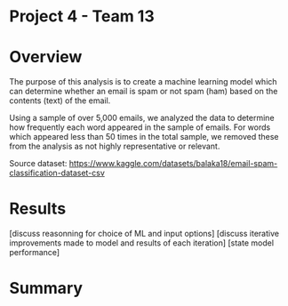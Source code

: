 # Project 4 - Team 13

# Overview

The purpose of this analysis is to create a machine learning model which can determine whether an email is spam or not spam (ham) based on the contents (text) of the email. 

Using a sample of over 5,000 emails, we analyzed the data to determine how frequently each word appeared in the sample of emails. For words which appeared less than 50 times in the total sample, we removed these from the analysis as not highly representative or relevant. 

Source dataset: https://www.kaggle.com/datasets/balaka18/email-spam-classification-dataset-csv

# Results

[discuss reasonning for choice of ML and input options]
[discuss iterative improvements made to model and results of each iteration]
[state model performance]

# Summary




